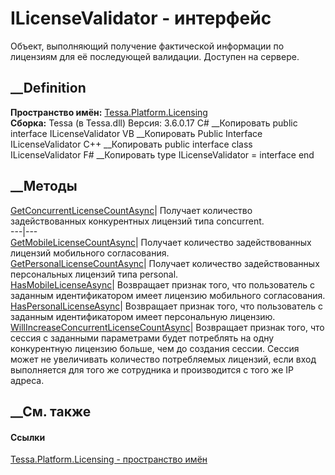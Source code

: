 # ILicenseValidator - интерфейс
Объект, выполняющий получение фактической информации по лицензиям для её
последующей валидации. Доступен на сервере.
## __Definition
 **Пространство имён:**
[Tessa.Platform.Licensing](N_Tessa_Platform_Licensing.htm)  
 **Сборка:** Tessa (в Tessa.dll) Версия: 3.6.0.17
C# __Копировать
     public interface ILicenseValidator
VB __Копировать
     Public Interface ILicenseValidator
C++ __Копировать
     public interface class ILicenseValidator
F# __Копировать
     type ILicenseValidator = interface end
##  __Методы
[GetConcurrentLicenseCountAsync](M_Tessa_Platform_Licensing_ILicenseValidator_GetConcurrentLicenseCountAsync.htm)|
Получает количество задействованных конкурентных лицензий типа concurrent.  
---|---  
[GetMobileLicenseCountAsync](M_Tessa_Platform_Licensing_ILicenseValidator_GetMobileLicenseCountAsync.htm)|
Получает количество задействованных лицензий мобильного согласования.  
[GetPersonalLicenseCountAsync](M_Tessa_Platform_Licensing_ILicenseValidator_GetPersonalLicenseCountAsync.htm)|
Получает количество задействованных персональных лицензий типа personal.  
[HasMobileLicenseAsync](M_Tessa_Platform_Licensing_ILicenseValidator_HasMobileLicenseAsync.htm)|
Возвращает признак того, что пользователь с заданным идентификатором имеет
лицензию мобильного согласования.  
[HasPersonalLicenseAsync](M_Tessa_Platform_Licensing_ILicenseValidator_HasPersonalLicenseAsync.htm)|
Возвращает признак того, что пользователь с заданным идентификатором имеет
персональную лицензию.  
[WillIncreaseConcurrentLicenseCountAsync](M_Tessa_Platform_Licensing_ILicenseValidator_WillIncreaseConcurrentLicenseCountAsync.htm)|
Возвращает признак того, что сессия с заданными параметрами будет потреблять
на одну конкурентную лицензию больше, чем до создания сессии. Сессия может не
увеличивать количество потребляемых лицензий, если вход выполняется для того
же сотрудника и производится с того же IP адреса.  
## __См. также
#### Ссылки
[Tessa.Platform.Licensing - пространство имён](N_Tessa_Platform_Licensing.htm)

